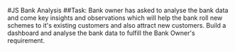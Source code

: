 #JS Bank Analysis
##Task: Bank owner has asked to analyse the bank data and come key insights and observations which will help the bank roll new schemes to it's existing customers and also attract new customers. 
Build a dashboard and analyse the bank data to fulfill the Bank Owner's requirement.
